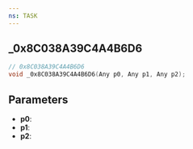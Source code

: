 ```yaml
---
ns: TASK
---
```

## _0x8C038A39C4A4B6D6

```c
// 0x8C038A39C4A4B6D6
void _0x8C038A39C4A4B6D6(Any p0, Any p1, Any p2);
```

## Parameters
* **p0**:
* **p1**:
* **p2**:
